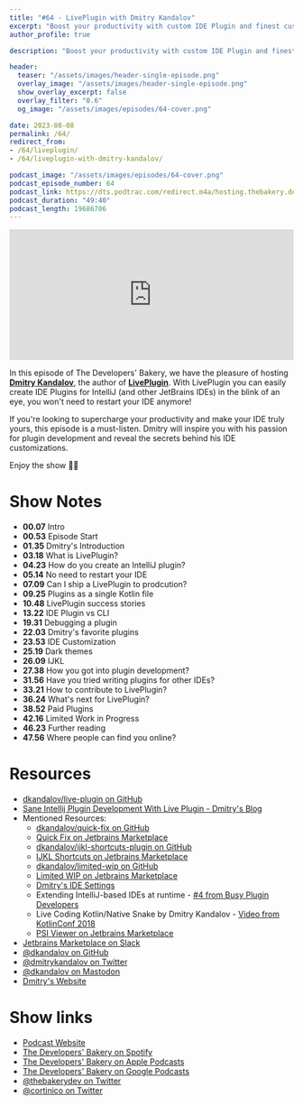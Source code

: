 ```yaml
---
title: "#64 - LivePlugin with Dmitry Kandalov"
excerpt: "Boost your productivity with custom IDE Plugin and finest customization with LivePlugin and Dmitry Kandalov"
author_profile: true

description: "Boost your productivity with custom IDE Plugin and finest customization with LivePlugin and Dmitry Kandalov"

header:
  teaser: "/assets/images/header-single-episode.png"
  overlay_image: "/assets/images/header-single-episode.png"
  show_overlay_excerpt: false
  overlay_filter: "0.6"
  og_image: "/assets/images/episodes/64-cover.png"

date: 2023-08-08
permalink: /64/
redirect_from:
- /64/liveplugin/
- /64/liveplugin-with-dmitry-kandalov/

podcast_image: "/assets/images/episodes/64-cover.png"
podcast_episode_number: 64
podcast_link: https://dts.podtrac.com/redirect.m4a/hosting.thebakery.dev/64-thedevelopersbakery-liveplugin.m4a
podcast_duration: "49:40"
podcast_length: 19686706
---
```


<iframe src="https://open.spotify.com/embed-podcast/show/4jV6Yoz7D38sZJlYMzJm3k" width="100%" height="232" frameborder="0" allowtransparency="true" allow="encrypted-media"></iframe>

In this episode of The Developers' Bakery, we have the pleasure of hosting [**Dmitry Kandalov**](https://mastodon.social/@dkandalov), the author of [**LivePlugin**](https://github.com/dkandalov/live-plugin). With LivePlugin you can easily create IDE Plugins for IntelliJ (and other JetBrains IDEs) in the blink of an eye, you won't need to restart your IDE anymore!

If you're looking to supercharge your productivity and make your IDE truly yours, this episode is a must-listen. Dmitry will inspire you with his passion for plugin development and reveal the secrets behind his IDE customizations.

Enjoy the show 👨‍🍳

# Show Notes

- **00.07** Intro
- **00.53** Episode Start
- **01.35** Dmitry's Introduction
- **03.18** What is LivePlugin?
- **04.23** How do you create an IntelliJ plugin?
- **05.14** No need to restart your IDE
- **07.09** Can I ship a LivePlugin to prodcution?
- **09.25** Plugins as a single Kotlin file
- **10.48** LivePlugin success stories
- **13.22** IDE Plugin vs CLI
- **19.31** Debugging a plugin
- **22.03** Dmitry's favorite plugins
- **23.53** IDE Customization
- **25.19** Dark themes
- **26.09** IJKL
- **27.38** How you got into plugin development?
- **31.56** Have you tried writing plugins for other IDEs?
- **33.21** How to contribute to LivePlugin?
- **36.24** What's next for LivePlugin?
- **38.52** Paid Plugins
- **42.16** Limited Work in Progress
- **46.23** Further reading
- **47.56** Where people can find you online?

# Resources

* <i class="fab fa-github"></i> [dkandalov/live-plugin on GitHub](https://github.com/dkandalov/live-plugin)
* <i class="fas fa-link"></i> [Sane Intellij Plugin Development With Live Plugin - Dmitry's Blog](https://dmitrykandalov.com/liveplugin)
* Mentioned Resources:
    * <i class="fab fa-github"></i> [dkandalov/quick-fix on GitHub](https://github.com/dkandalov/quick-fix)
    * <i class="fas fa-link"></i> [Quick Fix on Jetbrains Marketplace](https://plugins.jetbrains.com/plugin/16366-quick-fix)
    * <i class="fab fa-github"></i> [dkandalov/ijkl-shortcuts-plugin on GitHub](https://github.com/dkandalov/ijkl-shortcuts-plugin)
    * <i class="fas fa-link"></i> [IJKL Shortcuts on Jetbrains Marketplace](https://plugins.jetbrains.com/plugin/9852-ijkl-shortcuts)
    * <i class="fab fa-github"></i> [dkandalov/limited-wip on GitHub](https://github.com/dkandalov/limited-wip)
    * <i class="fas fa-link"></i> [Limited WIP on Jetbrains Marketplace](https://plugins.jetbrains.com/plugin/7655-limited-wip)
    * <i class="fas fa-link"></i> [Dmitry's IDE Settings](https://dmitrykandalov.com/intellij-settings)
    * <i class="fab fa-youtube"></i> Extending IntelliJ-based IDEs at runtime - [#4 from Busy Plugin Developers](https://www.youtube.com/watch?v=pgGg-IwUQYM)
    * <i class="fab fa-youtube"></i> Live Coding Kotlin/Native Snake by Dmitry Kandalov - [Video from KotlinConf 2018](https://www.youtube.com/watch?v=U-gdJQeOVAk)
    * <i class="fas fa-link"></i> [PSI Viewer on Jetbrains Marketplace](https://plugins.jetbrains.com/plugin/227-psiviewer)
* <i class="fab fa-slack"></i> [Jetbrains Marketplace on Slack](https://plugins.jetbrains.com/slack)
* <i class="fab fa-github"></i> [@dkandalov on GitHub](https://github.com/dkandalov)
* <i class="fab fa-twitter"></i> [@dmitrykandalov on Twitter](https://twitter.com/dmitrykandalov)
* <i class="fab fa-mastodon"></i> [@dkandalov on Mastodon](https://mastodon.social/@dkandalov)
* <i class="fas fa-link"></i> [Dmitry's Website](https://dmitrykandalov.com/)

# Show links

* <i class="fas fa-link"></i> [Podcast Website](https://thebakery.dev)
* <i class="fab fa-spotify"></i> [The Developers' Bakery on Spotify](https://open.spotify.com/show/4jV6Yoz7D38sZJlYMzJm3k?si=AL3ske_0R_CKlEScMhYhug)
* <i class="fas fa-podcast"></i> [The Developers' Bakery on Apple Podcasts](https://podcasts.apple.com/us/podcast/the-developers-bakery/id1542849034)
* <i class="fab fa-google-play"></i> [The Developers' Bakery on Google Podcasts](https://podcasts.google.com/feed/aHR0cHM6Ly90aGViYWtlcnkuZGV2L3BvZGNhc3QueG1s)
* <i class="fab fa-twitter"></i> [@thebakerydev on Twitter](https://twitter.com/thebakerydev)
* <i class="fab fa-twitter"></i> [@cortinico on Twitter](https://twitter.com/cortinico)